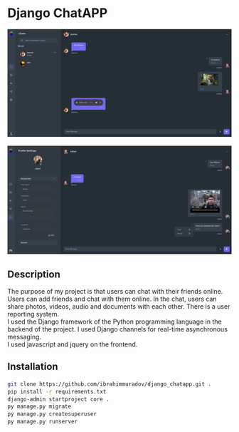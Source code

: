 # Django ChatAPP
<div>
    <img src="read_me_img/chat_1.png" width="650"> <br> <br>
    <img src="read_me_img/chat_2.png" width="650">
</div>

## Description
The purpose of my project is that users can chat with their friends online.
<br>
Users can add friends and chat with them online. In the chat, users can share photos, videos, audio and documents with each other. There is a user reporting system.
<br>
I used the Django framework of the Python programming language in the backend of the project. I used Django channels for real-time asynchronous messaging.
<br>
I used javascript and jquery on the frontend.


## Installation

```bash
git clone https://github.com/ibrahimmuradov/django_chatapp.git .
pip install -r requirements.txt
django-admin startproject core . 
py manage.py migrate
py manage.py createsuperuser
py manage.py runserver
```
